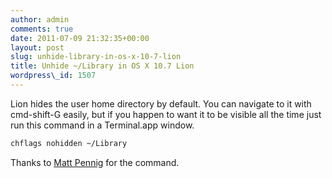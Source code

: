 ```yaml
---
author: admin
comments: true
date: 2011-07-09 21:32:35+00:00
layout: post
slug: unhide-library-in-os-x-10-7-lion
title: Unhide ~/Library in OS X 10.7 Lion
wordpress\_id: 1507
---
```


Lion hides the user home directory by default. You can navigate to it with cmd-shift-G easily, but if you happen to want it to be visible all the time just run this command in a Terminal.app window.


```bash
chflags nohidden ~/Library
```


Thanks to [Matt Pennig](http://twitter.com/#!/pennig) for the command.
